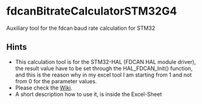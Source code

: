 # fdcanBitrateCalculatorSTM32G4
Auxiliary tool for the fdcan baud rate calculation for STM32

## Hints
- This calculation tool is for the STM32-HAL (FDCAN HAL module driver), the result value have to be set through the HAL_FDCAN_Init() function, and this is the reason why in my excel tool I am starting from 1 and not from 0 for the parameter values.
- Please check the [Wiki](https://github.com/geier99/fdcanBitrateCalculatorSTM32G4/wiki).
- A short description how to use it, is inside the Excel-Sheet
